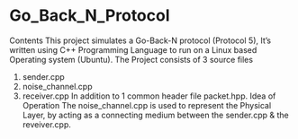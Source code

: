 # Go_Back_N_Protocol
Contents
This project simulates a Go-Back-N protocol (Protocol 5), It’s written using C++ Programming Language to run on a Linux based Operating system (Ubuntu).
The Project consists of 3 source files
1.	sender.cpp
2.	noise_channel.cpp
3.	receiver.cpp
In addition to 1 common header file packet.hpp.
Idea of Operation
The noise_channel.cpp is used to represent the Physical Layer, by acting as a connecting medium between the sender.cpp & the reveiver.cpp.

